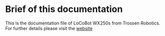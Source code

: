 # Brief of this documentation
This is the documentation file of LoCoBot WX250s from Trossen Robotics. For further details please visit the [website](https://docs.trossenrobotics.com/interbotix_xslocobots_docs/)